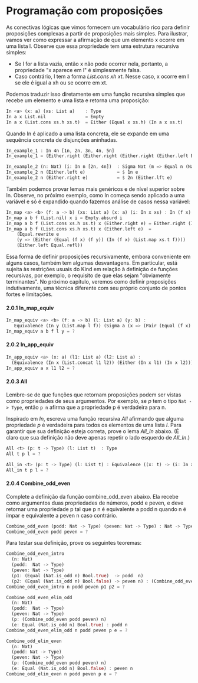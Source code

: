 # Programação com proposições

As conectivas lógicas que vimos fornecem um vocabulário rico para definir proposições complexas a partir de proposições mais simples. Para ilustrar, vamos ver como expressar a afirmação de que um elemento x ocorre em uma lista l. Observe que essa propriedade tem uma estrutura recursiva simples:
  * Se l for a lista vazia, então x não pode ocorrer nela, portanto, a propriedade "x aparece em l" é simplesmente falsa.
  * Caso contrário, l tem a forma *List.cons xh xt*. Nesse caso, x ocorre em l se ele é igual a xh ou se ocorre em xt.
  
Podemos traduzir isso diretamente em uma função recursiva simples que recebe um elemento e uma lista e retorna uma proposição:

```rust
In <a> (x: a) (xs: List a)    : Type
In a x List.nil               = Empty
In a x (List.cons xs.h xs.t)  = Either (Equal x xs.h) (In a x xs.t)
```

Quando In é aplicado a uma lista concreta, ele se expande em uma sequência concreta de disjunções aninhadas.
```rust
In_example_1 : In 4n [1n, 2n, 3n, 4n, 5n]
In_example_1 = (Either.right (Either.right (Either.right (Either.left Equal.refl))))

In_example_2 (n: Nat) (i: In n [2n, 4n])  : Sigma Nat (m => Equal n (Nat.mul 2n m))
In_example_2 n (Either.left e)            = $ 1n e
In_example_2 n (Either.right e)           = $ 2n (Either.lft e)
```

Também podemos provar lemas mais genéricos e de nível superior sobre In. Observe, no próximo exemplo, como In começa sendo aplicado a uma variável e só é expandido quando fazemos análise de casos nessa variável:


```rust ignore
In_map <a> <b> (f: a -> b) (xs: List a) (x: a) (i: In x xs) : In (f x) (List.map xs f) 
In_map a b f (List.nil) x i = Empty.absurd i
In_map a b f (List.cons xs.h xs.t) x (Either.right e) = Either.right (In_map f xs.t x e)
In_map a b f (List.cons xs.h xs.t) x (Either.left e)  = 
    (Equal.rewrite e 
    (y => (Either (Equal (f x) (f y)) (In (f x) (List.map xs.t f)))) 
    (Either.left Equal.refl))
```

Essa forma de definir proposições recursivamente, embora conveniente em alguns casos, também tem algumas desvantagens. Em particular, está sujeita às restrições usuais do Kind em relação à definição de funções recursivas, por exemplo, o requisito de que elas sejam "obviamente terminantes". No próximo capítulo, veremos como definir proposições indutivamente, uma técnica diferente com seu próprio conjunto de pontos fortes e limitações.


#### 2.0.1 In_map_equiv
```rust ignore
In_map_equiv <a> <b> (f: a -> b) (l: List a) (y: b) :
   Equivalence (In y (List.map l f)) (Sigma a (x => (Pair (Equal (f x) y) (In x l))))
In_map_equiv a b f l y = ?
```

#### 2.0.2 In_app_equiv
```rust ignore
In_app_equiv <a> (x: a) (l1: List a) (l2: List a) :
  (Equivalence (In x (List.concat l1 l2)) (Either (In x l1) (In x l2)))
In_app_equiv a x l1 l2 = ?
```

#### 2.0.3 All
Lembre-se de que funções que retornam proposições podem ser vistas como propriedades de seus argumentos. Por exemplo, se *p* tem o tipo `Nat -> Type`, então `p n` afirma que a propriedade p é verdadeira para n.

Inspirado em *In*, escreva uma função recursiva *All* afirmando que alguma propriedade *p* é verdadeira para todos os elementos de uma lista *l*. Para garantir que sua definição esteja correta, prove o lema *All_In* abaixo. (É claro que sua definição não deve apenas repetir o lado esquerdo de *All_In*.)

```rust ignore
All <t> (p: t -> Type) (l: List t)  : Type
All t p l = ?

All_in <t> (p: t -> Type) (l: List t) : Equivalence ((x: t) -> (i: In x l) -> p x) (All p l)
All_in t p l = ?
```

#### 2.0.4 Combine_odd_even
Complete a definição da função combine_odd_even abaixo. Ela recebe como argumentos duas propriedades de números, podd e peven, e deve retornar uma propriedade p tal que p n é equivalente a podd n quando n é ímpar e equivalente a peven n caso contrário.

```rust ignore
Combine_odd_even (podd: Nat -> Type) (peven: Nat -> Type) : Nat -> Type
Combine_odd_even podd peven = ?
```
Para testar sua definição, prove os seguintes teoremas:

```rust
Combine_odd_even_intro
  (n: Nat)
  (podd:  Nat -> Type)
  (peven: Nat -> Type)
  (p1: (Equal (Nat.is_odd n) Bool.true)  -> podd  n)
  (p2: (Equal (Nat.is_odd n) Bool.false) -> peven n) : (Combine_odd_even (podd) (peven)) n
Combine_odd_even_intro n podd peven p1 p2 = ?

Combine_odd_even_elim_odd
  (n: Nat)
  (podd:  Nat -> Type)
  (peven: Nat -> Type)
  (p: (Combine_odd_even podd peven) n)
  (e: Equal (Nat.is_odd n) Bool.true) : podd n
Combine_odd_even_elim_odd n podd peven p e = ?

Combine_odd_elim_even
  (n: Nat)
  (podd: Nat -> Type)
  (peven: Nat -> Type)
  (p: (Combine_odd_even podd peven) n)
  (e: Equal (Nat.is_odd n) Bool.false) : peven n
Combine_odd_elim_even n podd peven p e = ?
```